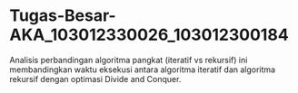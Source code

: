# Tugas-Besar-AKA_103012330026_103012300184
Analisis perbandingan algoritma pangkat (iteratif vs rekursif) ini membandingkan waktu eksekusi antara algoritma iteratif dan algoritma rekursif dengan optimasi Divide and Conquer.
